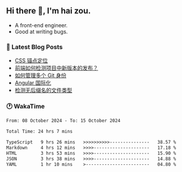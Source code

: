 ## Hi there 👋, I'm hai zou.

- A front-end engineer.
- Good at writing bugs.

### 📖 Latest Blog Posts
<!-- BLOG-POST-LIST:START -->
- [CSS 锚点定位](https://blog.izou.top/css/anchor-position/)
- [前端如何检测项目中新版本的发布？](https://blog.izou.top/angular/version-update/)
- [如何管理多个 Git 身份](https://blog.izou.top/git/multi-git-identity/)
- [Angular 国际化](https://blog.izou.top/angular/i18n/)
- [检测无后缀名的文件类型](https://blog.izou.top/js/filetype-check/)
<!-- BLOG-POST-LIST:END -->

### 🕐 WakaTime
<!--START_SECTION:waka-->

```txt
From: 08 October 2024 - To: 15 October 2024

Total Time: 24 hrs 7 mins

TypeScript   9 hrs 26 mins   >>>>>>>>>>---------------   38.57 %
Markdown     4 hrs 12 mins   >>>>---------------------   17.18 %
HTML         3 hrs 53 mins   >>>>---------------------   15.90 %
JSON         3 hrs 38 mins   >>>>---------------------   14.88 %
YAML         1 hr 10 mins    >------------------------   04.80 %
```

<!--END_SECTION:waka-->
